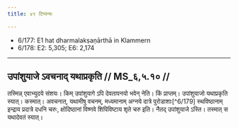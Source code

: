 ```yaml
---
title: ४९ टिप्पन्यः

---
```

- 6/177: E1 hat dharmalakṣaṇārthā in Klammern
- 6/178: E2: 5,305; E6: 2,174

____________________________________________


## उपांशुयाजे ऽवचनाद् यथाप्रकृति // MS_६,५.१० //

तस्मिन्न् एवाभ्युदये संशयः। किम् उपांशुयागे ऽपि देवतापनयो भवेन् नेति। किं प्राप्तम्। उपांशुयाजो यथाप्रकृति स्यात्। कस्मात्। अवचनात्, यथामीषु वचनम्, मध्यमानाम् अग्नये दात्रे पुरोडाशाः[^6/179] स्थविष्ठानाम् इन्द्राय प्रदात्रे दधनि चरुः, क्षोदिष्ठानां विष्णवे शिपिविष्टाय शृते चरु इति। नैतद् उपांशुयाजे ऽस्ति। तस्मात् स यथादेवतं स्यात्।
